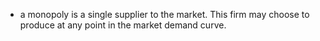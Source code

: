 - a monopoly is a single supplier to the market. This firm may choose to produce at any point in the market demand curve. 
